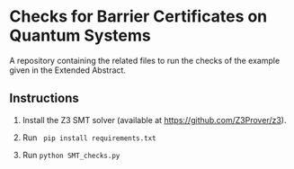 # Checks for Barrier Certificates on Quantum Systems

A repository containing the related files to run the checks of the example given in the Extended Abstract.

## Instructions
1. Install the Z3 SMT solver (available at https://github.com/Z3Prover/z3).

2. Run ``` pip install requirements.txt```

3. Run ```python SMT_checks.py```
